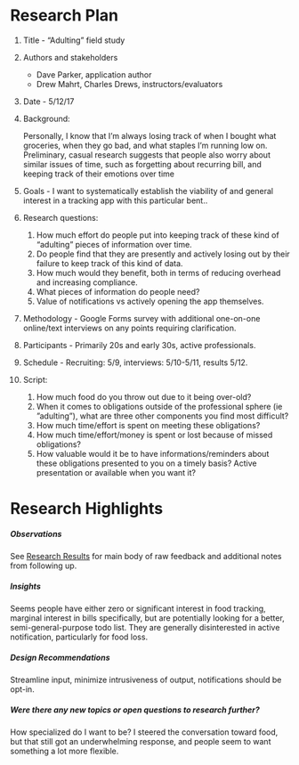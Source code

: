 Research Plan
======

1. Title - “Adulting” field study

2. Authors and stakeholders
    - Dave Parker, application author
    - Drew Mahrt, Charles Drews, instructors/evaluators

3. Date - 5/12/17

4. Background:

    Personally, I know that I’m always losing track of when I bought what groceries, when they go bad, and what staples I’m running low on. Preliminary, casual research suggests that people also worry about similar issues of time, such as forgetting about recurring bill, and keeping track of their emotions over time

5. Goals - I want to systematically establish the viability of and general interest in a tracking app with this particular bent..

6. Research questions:
    1. How much effort do people put into keeping track of these kind of “adulting” pieces of information over time.
    1. Do people find that they are presently and actively losing out by their failure to keep track of this kind of data.
    1. How much would they benefit, both in terms of reducing overhead and increasing compliance.
    1. What pieces of information do people need?
    1. Value of notifications vs actively opening the app themselves.
    

7. Methodology - Google Forms survey with additional one-on-one online/text interviews on any points requiring clarification.

8. Participants - Primarily 20s and early 30s, active professionals.

9. Schedule - Recruiting: 5/9, interviews: 5/10-5/11, results 5/12.

10. Script:
    1. How much food do you throw out due to it being over-old?
    1. When it comes to obligations outside of the professional sphere (ie ”adulting”), what are three other components you find most difficult?
    1. How much time/effort is spent on meeting these obligations?
    1. How much time/effort/money is spent or lost because of missed obligations?
    1. How valuable would it be to have informations/reminders about these obligations presented to you on a timely basis? Active presentation or available when you want it?

Research Highlights
=====

##### Observations
See [Research Results](https://docs.google.com/spreadsheets/d/1_B4CzoBiUgto04HnEUpAcpCNTTkiUooGh0xoFi5wP5k/edit?usp=sharing) for main body of raw feedback and additional notes from following up.

##### Insights
Seems people have either zero or significant interest in food tracking, marginal interest in bills specifically, but are potentially looking for a better, semi-general-purpose todo list. They are generally disinterested in active notification, particularly for food loss.

##### Design Recommendations
Streamline input, minimize intrusiveness of output, notifications should be opt-in.

##### Were there any new topics or open questions to research further?
How specialized do I want to be? I steered the conversation toward food, but that still got an underwhelming response, and people seem to want something a lot more flexible.

